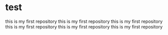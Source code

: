 # test
this is my first repository
this is my first repository
this is my first repository
this is my first repository
this is my first repository
this is my first repository
